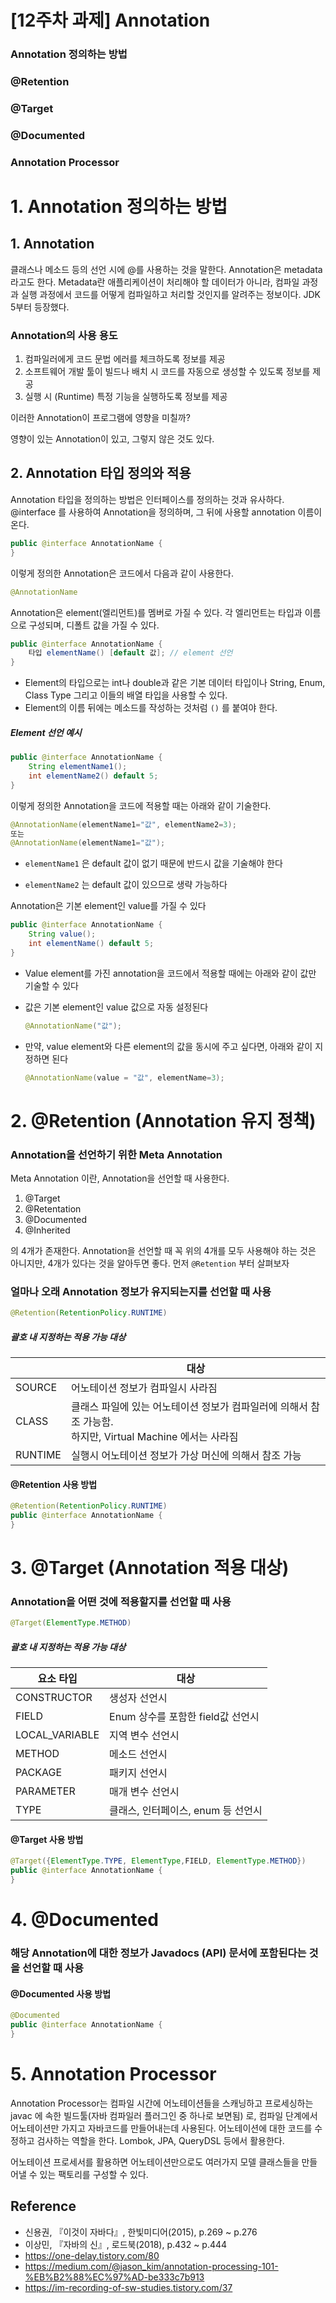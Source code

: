 # [12주차 과제] Annotation

### Annotation 정의하는 방법

### @Retention

### @Target

### @Documented

### Annotation Processor

# 1. Annotation 정의하는 방법

## 1. Annotation

  클래스나 메소드 등의 선언 시에 @를 사용하는 것을 말한다. Annotation은 metadata 라고도 한다. Metadata란 애플리케이션이 처리해야 할 데이터가 아니라, 컴파일 과정과 실행 과정에서 코드를 어떻게 컴파일하고 처리할 것인지를 알려주는 정보이다. JDK 5부터 등장했다.

### Annotation의 사용 용도

1. 컴파일러에게 코드 문법 에러를 체크하도록 정보를 제공
2. 소프트웨어 개발 툴이 빌드나 배치 시 코드를 자동으로 생성할 수 있도록 정보를 제공
3. 실행 시 (Runtime) 특정 기능을 실행하도록 정보를 제공

이러한 Annotation이 프로그램에 영향을 미칠까?

영향이 있는 Annotation이 있고, 그렇지 않은 것도 있다.

## 2. Annotation 타입 정의와 적용

  Annotation 타입을 정의하는 방법은 인터페이스를 정의하는 것과 유사하다. @interface 를 사용하여 Annotation을 정의하며, 그 뒤에 사용할 annotation 이름이 온다.

```java
public @interface AnnotationName {
}
```

이렇게 정의한 Annotation은 코드에서 다음과 같이 사용한다.

```java
@AnnotationName
```



Annotation은 element(엘리먼트)를 멤버로 가질 수 있다. 각 엘리먼트는 타입과 이름으로 구성되며, 디폴트 값을 가질 수 있다.

```java
public @interface AnnotationName {
	타입 elementName() [default 값]; // element 선언
}
```

- Element의 타입으로는 int나 double과 같은 기본 데이터 타입이나 String, Enum, Class Type 그리고 이들의 배열 타입을 사용할 수 있다.
- Element의 이름 뒤에는 메소드를 작성하는 것처럼 `()` 를 붙여야 한다.

##### Element 선언 예시

```java
public @interface AnnotationName {
	String elementName1();
	int elementName2() default 5;
}
```

이렇게 정의한 Annotation을 코드에 적용할 때는 아래와 같이 기술한다.

```java
@AnnotationName(elementName1="값", elementName2=3);
또는 
@AnnotationName(elementName1="값");
```

- `elementName1` 은 default 값이 없기 때문에 반드시 값을 기술해야 한다

- `elementName2` 는 default 값이 있으므로 생략 가능하다

Annotation은 기본 element인 value를 가질 수 있다

```java
public @interface AnnotationName {
	String value();
	int elementName() default 5;
}
```

- Value element를 가진 annotation을 코드에서 적용할 때에는 아래와 같이 값만 기술할 수 있다

- 값은 기본 element인 value 값으로 자동 설정된다

  ```java
  @AnnotationName("값");
  ```

- 만약, value element와 다른 element의 값을 동시에 주고 싶다면, 아래와 같이 지정하면 된다

  ```java
  @AnnotationName(value = "값", elementName=3);
  ```

  

# 2. @Retention (Annotation 유지 정책)

### Annotation을 선언하기 위한 Meta Annotation

  Meta Annotation 이란, Annotation을 선언할 때 사용한다.

1. @Target
2. @Retentation
3. @Documented
4. @Inherited

의 4개가 존재한다. Annotation을 선언할 때 꼭 위의 4개를 모두 사용해야 하는 것은 아니지만, 4개가 있다는 것을 알아두면 좋다. 먼저 `@Retention` 부터 살펴보자

### 얼마나 오래 Annotation 정보가 유지되는지를 선언할 때 사용

```java
@Retention(RetentionPolicy.RUNTIME)
```

##### 괄호 내 지정하는 적용 가능 대상

|         | 대상                                                         |
| ------- | ------------------------------------------------------------ |
| SOURCE  | 어노테이션 정보가 컴파일시 사라짐                            |
| CLASS   | 클래스 파일에 있는 어노테이션 정보가 컴파일러에 의해서 참조 가능함.<br />하지만, Virtual Machine 에서는 사라짐 |
| RUNTIME | 실행시 어노테이션 정보가 가상 머신에 의해서 참조 가능        |

#### @Retention 사용 방법

```java
@Retention(RetentionPolicy.RUNTIME)
public @interface AnnotationName {
}
```



# 3. @Target (Annotation 적용 대상)

### Annotation을 어떤 것에 적용할지를 선언할 때 사용

```java
@Target(ElementType.METHOD)
```

##### 괄호 내 지정하는 적용 가능 대상

| 요소 타입      | 대상                               |
| -------------- | ---------------------------------- |
| CONSTRUCTOR    | 생성자 선언시                      |
| FIELD          | Enum 상수를 포함한 field값 선언시  |
| LOCAL_VARIABLE | 지역 변수 선언시                   |
| METHOD         | 메소드 선언시                      |
| PACKAGE        | 패키지 선언시                      |
| PARAMETER      | 매개 변수 선언시                   |
| TYPE           | 클래스, 인터페이스, enum 등 선언시 |

#### @Target 사용 방법

```java
@Target({ElementType.TYPE, ElementType,FIELD, ElementType.METHOD})
public @interface AnnotationName {
}
```



# 4. @Documented

### 해당 Annotation에 대한 정보가 Javadocs (API) 문서에 포함된다는 것을 선언할 때 사용

#### @Documented 사용 방법

```java
@Documented
public @interface AnnotationName {
}
```



# 5. Annotation Processor

  Annotation Processor는 컴파일 시간에 어노테이션들을 스캐닝하고 프로세싱하는 javac 에 속한 빌드툴(자바 컴파일러 플러그인 중 하나로 보면됨) 로, 컴파일 단계에서 어노테이션만 가지고 자바코드를 만들어내는데 사용된다. 어노테이션에 대한 코드를 수정하고 검사하는 역할을 한다. Lombok, JPA, QueryDSL 등에서 활용한다. 

어노테이션 프로세서를 활용하면 어노테이션만으로도 여러가지 모델 클래스들을 만들어낼 수 있는 팩토리를 구성할 수 있다.



## Reference

- 신용권, 『이것이 자바다』, 한빛미디어(2015), p.269 ~ p.276
- 이상민, 『자바의 신』, 로드북(2018), p.432 ~ p.444
- https://one-delay.tistory.com/80
- https://medium.com/@jason_kim/annotation-processing-101-%EB%B2%88%EC%97%AD-be333c7b913
- https://im-recording-of-sw-studies.tistory.com/37